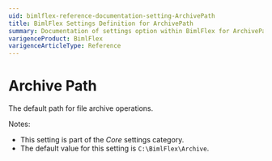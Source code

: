 ```yaml
---
uid: bimlflex-reference-documentation-setting-ArchivePath
title: BimlFlex Settings Definition for ArchivePath
summary: Documentation of settings option within BimlFlex for ArchivePath
varigenceProduct: BimlFlex
varigenceArticleType: Reference
---
```


# Archive Path

The default path for file archive operations.

Notes:

* This setting is part of the *Core* settings category.
* The default value for this setting is `C:\BimlFlex\Archive`.